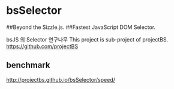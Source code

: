 bsSelector
==========
##Beyond the Sizzle.js. 
##Fastest JavaScript DOM Selector.

bsJS 의 Selector 연구나무 
This project is sub-project of projectBS. 
https://github.com/projectBS

## benchmark
http://projectbs.github.io/bsSelector/speed/